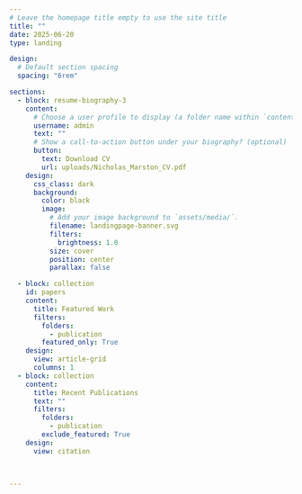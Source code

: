 ```yaml
---
# Leave the homepage title empty to use the site title
title: ""
date: 2025-06-20
type: landing

design:
  # Default section spacing
  spacing: "6rem"

sections:
  - block: resume-biography-3
    content:
      # Choose a user profile to display (a folder name within `content/authors/`)
      username: admin
      text: ""
      # Show a call-to-action button under your biography? (optional)
      button:
        text: Download CV
        url: uploads/Nicholas_Marston_CV.pdf
    design:
      css_class: dark
      background:
        color: black
        image:
          # Add your image background to `assets/media/`.
          filename: landingpage-banner.svg
          filters:
            brightness: 1.0
          size: cover
          position: center
          parallax: false

  - block: collection
    id: papers
    content:
      title: Featured Work
      filters:
        folders:
          - publication
        featured_only: True
    design:
      view: article-grid
      columns: 1
  - block: collection
    content:
      title: Recent Publications
      text: ""
      filters:
        folders:
          - publication
        exclude_featured: True
    design:
      view: citation

        

---
```

